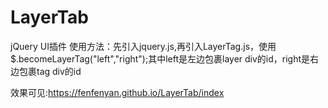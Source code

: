 # LayerTab
jQuery UI插件
使用方法：先引入jquery.js,再引入LayerTag.js，使用$.becomeLayerTag("left","right");其中left是左边包裹layer div的id，right是右边包裹tag div的id

效果可见:https://fenfenyan.github.io/LayerTab/index
